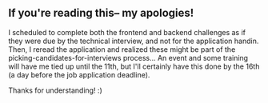 ## If you're reading this– my apologies!

I scheduled to complete both the frontend and backend challenges as if they were due by the technical interview, and not for the application handin. 
Then, I reread the application and realized these might be part of the picking-candidates-for-interviews process...
An event and some training will have me tied up until the 11th, but I'll certainly have this done by the 16th (a day before the job application deadline).

Thanks for understanding! :)
